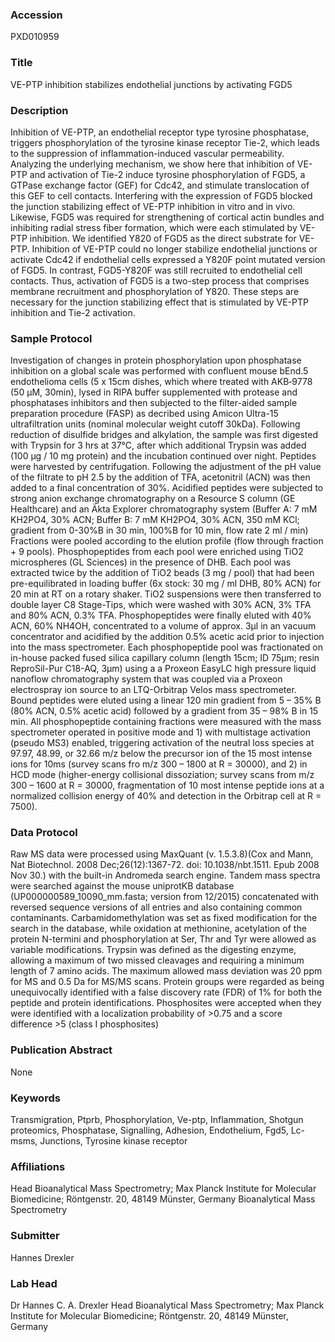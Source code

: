 ### Accession
PXD010959

### Title
VE-PTP inhibition stabilizes endothelial junctions by activating FGD5

### Description
Inhibition of VE-PTP, an endothelial receptor type tyrosine phosphatase, triggers phosphorylation of the tyrosine kinase receptor Tie-2, which leads to the suppression of inflammation-induced vascular permeability. Analyzing the underlying mechanism, we show here that inhibition of VE-PTP and activation of Tie-2 induce tyrosine phosphorylation of FGD5, a GTPase exchange factor (GEF) for Cdc42, and stimulate translocation of this GEF to cell contacts. Interfering with the expression of FGD5 blocked the junction stabilizing effect of VE-PTP inhibition in vitro and in vivo. Likewise, FGD5 was required for strengthening of cortical actin bundles and inhibiting radial stress fiber formation, which were each stimulated by VE-PTP inhibition. We identified Y820 of FGD5 as the direct substrate for VE-PTP. Inhibition of VE-PTP could no longer stabilize endothelial junctions or activate Cdc42 if endothelial cells expressed a Y820F point mutated version of FGD5. In contrast, FGD5-Y820F was still recruited to endothelial cell contacts. Thus, activation of FGD5 is a two-step process that comprises membrane recruitment and phosphorylation of Y820. These steps are necessary for the junction stabilizing effect that is stimulated by VE-PTP inhibition and Tie-2 activation.

### Sample Protocol
Investigation of changes in protein phosphorylation upon phosphatase inhibition on a global scale was performed with confluent mouse bEnd.5 endothelioma cells (5 x 15cm dishes, which where treated with AKB‐9778 (50 µM, 30min), lysed in RIPA buffer supplemented with protease and phosphatases inhibitors and then subjected to the filter-aided sample preparation procedure (FASP) as decribed using Amicon Ultra-15 ultrafiltration units (nominal molecular weight cutoff 30kDa). Following reduction of disulfide bridges and alkylation, the sample was first digested with Trypsin for 3 hrs at 37°C, after which additional Trypsin was added (100 µg / 10 mg protein) and the incubation continued over night. Peptides were harvested by centrifugation. Following the adjustment of the pH value of the filtrate to pH 2.5 by the addition of TFA, acetonitril (ACN) was then added to a final concentration of 30%. Acidified peptides were subjected to strong anion exchange chromatography on a Resource S column (GE Healthcare) and an Äkta Explorer chromatography system (Buffer A: 7 mM KH2PO4, 30% ACN; Buffer B: 7 mM KH2PO4, 30% ACN, 350 mM KCl; gradient from 0-30%B in 30 min, 100%B for 10 min, flow rate 2 ml / min)  Fractions were pooled according to the elution profile (flow through fraction + 9 pools). Phosphopeptides from each pool were enriched using TiO2 microspheres (GL Sciences) in the presence of DHB. Each pool was extracted twice by the addition of TiO2 beads (3 mg / pool) that had been pre-equilibrated in loading buffer (6x stock: 30 mg / ml DHB, 80% ACN) for 20 min at RT on a rotary shaker. TiO2 suspensions were then transferred to double layer C8 Stage-Tips, which were washed with 30% ACN, 3% TFA and 80% ACN, 0.3% TFA. Phosphopeptides were finally eluted with 40% ACN, 60% NH4OH, concentrated to a volume of approx. 3µl in an vacuum concentrator and acidified by the addition 0.5% acetic acid prior to injection into the mass spectrometer. Each phosphopeptide pool was fractionated on in-house packed fused silica capillary column (length 15cm; ID 75µm; resin ReproSil-Pur C18-AQ, 3µm) using a a Proxeon EasyLC high pressure liquid nanoflow chromatography system that was coupled via a Proxeon electrospray ion source to an LTQ-Orbitrap Velos mass spectrometer. Bound peptides were eluted using a linear 120 min gradient from 5 – 35% B (80% ACN, 0.5% acetic acid) followed by a gradient from 35 – 98% B in 15 min. All phosphopeptide containing fractions were measured with the mass spectrometer operated in positive mode and 1) with multistage activation (pseudo MS3) enabled, triggering activation of the neutral loss species at 97.97, 48.99, or 32.66 m/z below the precursor ion of the 15 most intense ions for 10ms (survey scans fro m/z 300 – 1800 at R = 30000), and 2) in HCD mode (higher-energy collisional dissoziation; survey scans from m/z 300 – 1600 at R = 30000, fragmentation of 10 most intense peptide ions at a normalized collision energy of 40% and detection in the Orbitrap cell at R = 7500).

### Data Protocol
Raw MS data were processed using MaxQuant (v. 1.5.3.8)(Cox and Mann, Nat Biotechnol. 2008 Dec;26(12):1367-72. doi: 10.1038/nbt.1511. Epub 2008 Nov 30.) with the built-in Andromeda search engine. Tandem mass spectra were searched against the mouse uniprotKB database (UP000000589_10090_mm.fasta; version from 12/2015) concatenated with reversed sequence versions of all entries and also containing common contaminants. Carbamidomethylation was set as fixed modification for the search in the database, while oxidation at methionine, acetylation of the protein N-termini and phosphorylation at Ser, Thr and Tyr were allowed as variable modifications. Trypsin was defined as the digesting enzyme, allowing a maximum of two missed cleavages and requiring a minimum length of 7 amino acids. The maximum allowed mass deviation was 20 ppm for MS and 0.5 Da for MS/MS scans. Protein groups were regarded as being unequivocally identified with a false discovery rate (FDR) of 1% for both the peptide and protein identifications. Phosphosites were accepted when they were identified with a localization probability of >0.75 and a score difference >5 (class I phosphosites)

### Publication Abstract
None

### Keywords
Transmigration, Ptprb, Phosphorylation, Ve-ptp, Inflammation, Shotgun proteomics, Phosphatase, Signalling, Adhesion, Endothelium, Fgd5, Lc-msms, Junctions, Tyrosine kinase receptor

### Affiliations
Head Bioanalytical Mass Spectrometry; Max Planck Institute for Molecular Biomedicine; Röntgenstr. 20, 48149 Münster, Germany
Bioanalytical Mass Spectrometry

### Submitter
Hannes Drexler

### Lab Head
Dr Hannes C. A. Drexler
Head Bioanalytical Mass Spectrometry; Max Planck Institute for Molecular Biomedicine; Röntgenstr. 20, 48149 Münster, Germany


